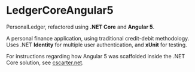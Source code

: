 # LedgerCoreAngular5
PersonalLedger, refactored using <b>.NET Core</b> and <b>Angular 5</b>.

A personal finance application, using traditional credit-debit methodology.
<br>
Uses .NET <b>Identity</b> for multiple user authentication, and <b>xUnit</b> for testing.

For instructions regarding how Angular 5 was scaffolded inside the .NET Core solution,
see <a href="http://cscarter.net/Home/A5netcore">cscarter.net</a>.
